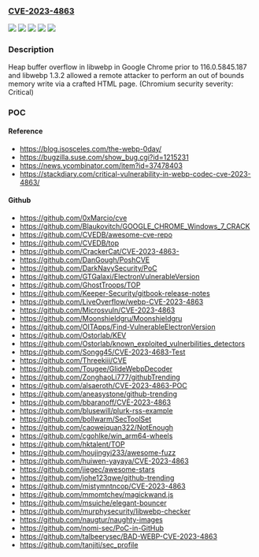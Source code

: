 ### [CVE-2023-4863](https://cve.mitre.org/cgi-bin/cvename.cgi?name=CVE-2023-4863)
![](https://img.shields.io/static/v1?label=Product&message=Chrome&color=blue)
![](https://img.shields.io/static/v1?label=Product&message=libwebp&color=blue)
![](https://img.shields.io/static/v1?label=Version&message=1.3.2%3C%201.3.2%20&color=brighgreen)
![](https://img.shields.io/static/v1?label=Version&message=116.0.5845.187%3C%20116.0.5845.187%20&color=brighgreen)
![](https://img.shields.io/static/v1?label=Vulnerability&message=Heap%20buffer%20overflow&color=brighgreen)

### Description

Heap buffer overflow in libwebp in Google Chrome prior to 116.0.5845.187 and libwebp 1.3.2 allowed a remote attacker to perform an out of bounds memory write via a crafted HTML page. (Chromium security severity: Critical)

### POC

#### Reference
- https://blog.isosceles.com/the-webp-0day/
- https://bugzilla.suse.com/show_bug.cgi?id=1215231
- https://news.ycombinator.com/item?id=37478403
- https://stackdiary.com/critical-vulnerability-in-webp-codec-cve-2023-4863/

#### Github
- https://github.com/0xMarcio/cve
- https://github.com/Blaukovitch/GOOGLE_CHROME_Windows_7_CRACK
- https://github.com/CVEDB/awesome-cve-repo
- https://github.com/CVEDB/top
- https://github.com/CrackerCat/CVE-2023-4863-
- https://github.com/DanGough/PoshCVE
- https://github.com/DarkNavySecurity/PoC
- https://github.com/GTGalaxi/ElectronVulnerableVersion
- https://github.com/GhostTroops/TOP
- https://github.com/Keeper-Security/gitbook-release-notes
- https://github.com/LiveOverflow/webp-CVE-2023-4863
- https://github.com/Microsvuln/CVE-2023-4863
- https://github.com/Moonshieldgru/Moonshieldgru
- https://github.com/OITApps/Find-VulnerableElectronVersion
- https://github.com/Ostorlab/KEV
- https://github.com/Ostorlab/known_exploited_vulnerbilities_detectors
- https://github.com/Songg45/CVE-2023-4683-Test
- https://github.com/Threekiii/CVE
- https://github.com/Tougee/GlideWebpDecoder
- https://github.com/ZonghaoLi777/githubTrending
- https://github.com/alsaeroth/CVE-2023-4863-POC
- https://github.com/aneasystone/github-trending
- https://github.com/bbaranoff/CVE-2023-4863
- https://github.com/blusewill/plurk-rss-example
- https://github.com/bollwarm/SecToolSet
- https://github.com/caoweiquan322/NotEnough
- https://github.com/cgohlke/win_arm64-wheels
- https://github.com/hktalent/TOP
- https://github.com/houjingyi233/awesome-fuzz
- https://github.com/huiwen-yayaya/CVE-2023-4863
- https://github.com/jiegec/awesome-stars
- https://github.com/johe123qwe/github-trending
- https://github.com/mistymntncop/CVE-2023-4863
- https://github.com/mmomtchev/magickwand.js
- https://github.com/msuiche/elegant-bouncer
- https://github.com/murphysecurity/libwebp-checker
- https://github.com/naugtur/naughty-images
- https://github.com/nomi-sec/PoC-in-GitHub
- https://github.com/talbeerysec/BAD-WEBP-CVE-2023-4863
- https://github.com/tanjiti/sec_profile

